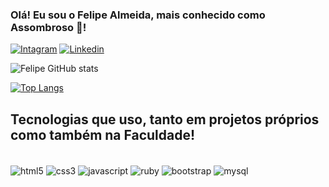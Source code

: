 ### Olá! Eu sou o Felipe Almeida, mais conhecido como Assombroso 👻!


[![Intagram](https://img.shields.io/badge/Instagram-E4405F?style=for-the-badge&logo=instagram&logoColor=white)](https://www.instagram.com/fehfehassombroso/)
[![Linkedin](https://img.shields.io/badge/LinkedIn-0077B5?style=for-the-badge&logo=linkedin&logoColor=white)](https://www.linkedin.com/in/felipe-almeida-45b160222/)

![Felipe GitHub stats](https://github-readme-stats.vercel.app/api?username=FelipeAlmeida00&show_icons=true&theme=highcontrast)

[![Top Langs](https://github-readme-stats.vercel.app/api/top-langs/?username=FelipeAlmeida00&layout=demo)](https://github.com/FelipeAlmeida00/github-readme-stats)

## Tecnologias que uso, tanto em projetos próprios como também na Faculdade!

<div style="display: inline_block"><br/>
  <img align="center" alt="html5" src="https://img.shields.io/badge/HTML5-E34F26?style=for-the-badge&logo=html5&logoColor=white"/>
  <img align="center" alt="css3" src="https://img.shields.io/badge/CSS3-1572B6?style=for-the-badge&logo=css3&logoColor=white"/>
  <img align="center" alt="javascript" src="https://img.shields.io/badge/JavaScript-F7DF1E?style=for-the-badge&logo=javascript&logoColor=black"/>
  <img align="center" alt="ruby" src="https://img.shields.io/badge/Ruby-CC342D?style=for-the-badge&logo=ruby&logoColor=white"/>
  <img align="center" alt="bootstrap" src="https://img.shields.io/badge/Bootstrap-563D7C?style=for-the-badge&logo=bootstrap&logoColor=white"/>
  <img align="center" alt="mysql" src="https://img.shields.io/badge/MySQL-00000F?style=for-the-badge&logo=mysql&logoColor=white"/>
</div>
